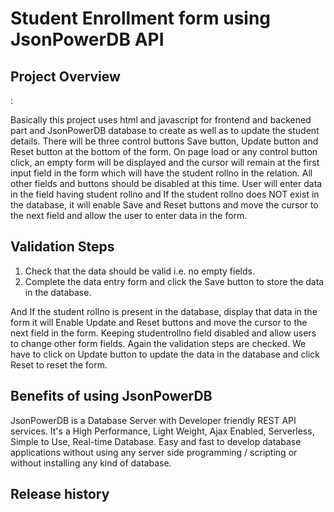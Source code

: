 <h1> Student Enrollment form using JsonPowerDB API</h1> 
  
  
  <h2> Project Overview </h2> : 
	
  Basically this project uses html and javascript for frontend and backened part and JsonPowerDB database to create as well as to update the student details.
 There will be three control buttons Save button, Update button and Reset button at the bottom of the form. On page load or any control button click, an empty form will be displayed and the cursor will remain at the first input field in the form which will have the student rollno in the relation. All other fields and buttons should be disabled at this time. User will enter data in the field having student rollno and If the student rollno does NOT exist in the database, it will enable Save and Reset buttons and move the cursor to the next field and allow the user to enter data in the form.
	
<h2> Validation Steps</h2>
	
1. Check that the data should be valid i.e. no empty fields.
2. Complete the data entry form and click the Save button to store the data in the database.
	
And If the student rollno is present in the database, display that data in the form it will Enable Update and Reset buttons and move the cursor to the next field in the form. Keeping studentrollno field disabled and allow users to change other form fields.
Again the validation steps are checked. We have to click on Update button to update the data in the database and click Reset to reset the form.

  <h2> Benefits of using JsonPowerDB </h2>
	
  JsonPowerDB is a Database Server with Developer friendly REST API services.
  It's a High Performance, Light Weight, Ajax Enabled, Serverless, Simple to Use, Real-time Database.
  Easy and fast to develop database applications without using any server side programming / scripting or without installing any kind of database.
  
  <h2>Release history</h2>
	
	
	
